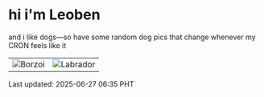 # hi i'm Leoben

and i like dogs—so have some random dog pics that change whenever my CRON feels like it

|  |  |
|--------|----------|
| ![Borzoi](https://random-dog-vercel.vercel.app/api/random-borzoi?v=1750977308) | ![Labrador](https://random-dog-vercel.vercel.app/api/random-labrador?v=1750977308) |

Last updated: 2025-06-27 06:35 PHT
